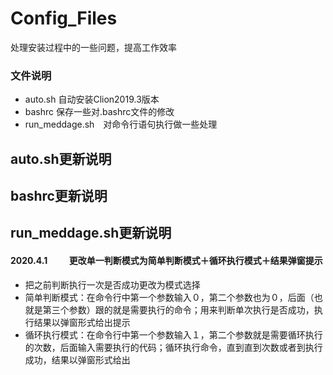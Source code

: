 # Config_Files  
处理安装过程中的一些问题，提高工作效率  
### 文件说明   
* auto.sh 自动安装Clion2019.3版本　     
* bashrc 保存一些对.bashrc文件的修改　　  
* run_meddage.sh　对命令行语句执行做一些处理     　   　
## auto.sh更新说明　　　　　

## bashrc更新说明　    

## run_meddage.sh更新说明      
#### 2020.4.1      　　 更改单一判断模式为简单判断模式＋循环执行模式＋结果弹窗提示  
* 把之前判断执行一次是否成功更改为模式选择                                              
* 简单判断模式：在命令行中第一个参数输入０，第二个参数也为０，后面（也就是第三个参数）跟的就是需要执行的命令；用来判断单次执行是否成功，执行结果以弹窗形式给出提示                        
* 循环执行模式：在命令行中第一个参数输入１，第二个参数就是需要循环执行的次数，后面输入需要执行的代码；循环执行命令，直到直到次数或者到执行成功，结果以弹窗形式给出
